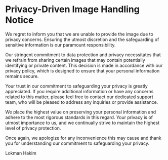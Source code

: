 # Privacy-Driven Image Handling Notice

We regret to inform you that we are unable to provide the image due to privacy concerns. Ensuring the utmost discretion and the safeguarding of sensitive information is our paramount responsibility.

Our stringent commitment to data protection and privacy necessitates that we refrain from sharing certain images that may contain potentially identifying or private content. This decision is made in accordance with our privacy policy, which is designed to ensure that your personal information remains secure.

Your trust in our commitment to safeguarding your privacy is greatly appreciated. If you require additional information or have any concerns related to this matter, please feel free to contact our dedicated support team, who will be pleased to address any inquiries or provide assistance.

We place the highest value on preserving your personal information and adhere to the most rigorous standards in this regard. Your privacy is of utmost importance to us, and we continually strive to maintain the highest level of privacy protection.

Once again, we apologize for any inconvenience this may cause and thank you for understanding our commitment to safeguarding your privacy.

Lokman Hakim
